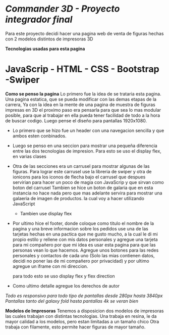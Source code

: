 # <em> Commander 3D - Proyecto integrador final </em>

Para este proyecto decidi hacer una pagina web de venta de figuras
hechas con 2 modelos distintos de impresoras 3D

__Tecnologias usadas para esta pagina__

# JavaScrip - HTML - CSS - Bootstrap -Swiper

__Como se penso la pagina__
Lo primero fue la idea de se trataria esta pagina. Una pagina estatica, que se pueda modificar con las demas etapas de la carrera,
Ya con la idea en la mente de una pagina de muestra de figuras impresas en 3D el proximo paso era pensarla para que sea lo mas modular posible,
para que al trabajar en ella pueda tener facilidad de todo a la hora de buscar codigo.
Luego pense el diseño para pantallas 1920x1080.

- Lo primero que se hizo fue un header con una navegacion sencilla y que ambos esten conbinados.

- Luego se penso en una seccion para mostrar una pequeña diferencia entre las dos tecnologias de impresion.
    Para esto se uso el display flex, en varias clases

- Otra de las secciones era un carrusel para mostrar algunas de las figuras.
    Para lograr este carrusel use la libreria de swiper y otra de ionicons para los iconos de flecha bajo el carrusel que despues servirian para
    hacer un poco de magia con JavaScrip y que sirvan como boton del carrusel
    Tambien se hice un boton de galaria que en esta instancia no hace nada pero que mas adelante servira para mostrar una galaeria de imagen
    de productos. la cual voy a hacer utilizando JavaScript
    - Tambien use display flex

- Por ultimo hice el footer, donde coloque como titulo el nombre de la pagina y una breve informacion sobre los pedidos
    use una de las tarjetas hechas en una pactica que me gusto mucho, a la cual le di mi propio estilo y rellene con mis datos personales
    y agregue una tarjeta para mi compañero por que mi idea es usar esta pagina para que las personas vean lo que hacemos.
    Agregue unos botones para las redes personales y contactos de cada uno (Solo las mias contienen datos, decidi no poner las de mi compañero por privacidad)
    y por ultimo agregue un iframe con mi direccion.

    para todo esto se uso display flex y flex direction

- Como ultimo detalle agregue los derechos de autor 

<em> Todo es responsivo para todo tipo de pantallas desde 280px hasta 3840px
Pantallas tanto del galaxy fold hasta pantallas 4k se veran bien </em>


__Modelos de Impresoras__
Tenemos a disposicion dos modelos de impresoras las cuales trabajan con distintas tecnologias.
    Una trabaja en resina, le da mayor calidad a los modelos, pero estan limitadas a un tamaño chico
    Otra trabaja con filamente, esto permite hacer figuras de mayor tamaño.


